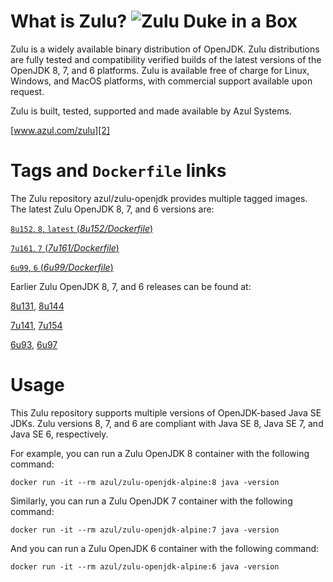 What is Zulu? ![Zulu Duke in a Box][1]
======================================

Zulu is a widely available binary distribution of OpenJDK. Zulu distributions are fully tested and compatibility verified builds of the latest versions of the OpenJDK 8, 7, and 6 platforms. Zulu is available free of charge for Linux, Windows, and MacOS platforms, with commercial support available upon request.

Zulu is built, tested, supported and made available by Azul Systems.

[www.azul.com/zulu][2]

Tags and `Dockerfile` links
===========================

The Zulu repository azul/zulu-openjdk provides multiple tagged images. The latest Zulu OpenJDK 8, 7, and 6 versions are:

[`8u152`, `8`, `latest` (*8u152/Dockerfile*)][16]

[`7u161`, `7` (*7u161/Dockerfile*)][13]

[`6u99`, `6` (*6u99/Dockerfile*)][10]

Earlier Zulu OpenJDK 8, 7, and 6 releases can be found at:

[8u131][17], [8u144][18]

[7u141][14], [7u154][15]

[6u93][11], [6u97][12]

Usage
=====

This Zulu repository supports multiple versions of OpenJDK-based Java SE JDKs. Zulu versions 8, 7, and 6 are compliant with Java SE 8, Java SE 7, and Java SE 6, respectively.

For example, you can run a Zulu OpenJDK 8 container with the following command:

    docker run -it --rm azul/zulu-openjdk-alpine:8 java -version

Similarly, you can run a Zulu OpenJDK 7 container with the following command:

    docker run -it --rm azul/zulu-openjdk-alpine:7 java -version

And you can run a Zulu OpenJDK 6 container with the following command:

    docker run -it --rm azul/zulu-openjdk-alpine:6 java -version


  [1]: https://www.azul.com/files/ZuluDocker60.gif
  [2]: http://www.azul.com/zulu
  [10]: https://github.com/zulu-openjdk/zulu-openjdk/blob/master/alpine/6u99-6.18.0.3/Dockerfile
  [11]: https://github.com/zulu-openjdk/zulu-openjdk/blob/master/alpine/6u93-6.16.0.1/Dockerfile
  [12]: https://github.com/zulu-openjdk/zulu-openjdk/blob/master/alpine/6u97-6.17.0.1/Dockerfile
  [13]: https://github.com/zulu-openjdk/zulu-openjdk/blob/master/alpine/7u161-7.21.0.3/Dockerfile
  [14]: https://github.com/zulu-openjdk/zulu-openjdk/blob/master/alpine/7u141-7.18.0.3/Dockerfile
  [15]: https://github.com/zulu-openjdk/zulu-openjdk/blob/master/alpine/7u154-7.20.0.3/Dockerfile
  [16]: https://github.com/zulu-openjdk/zulu-openjdk/blob/master/alpine/8u152-8.25.0.1/Dockerfile
  [17]: https://github.com/zulu-openjdk/zulu-openjdk/blob/master/alpine/8u131-8.21.0.1/Dockerfile
  [18]: https://github.com/zulu-openjdk/zulu-openjdk/blob/master/alpine/8u144-8.23.0.3/Dockerfile
